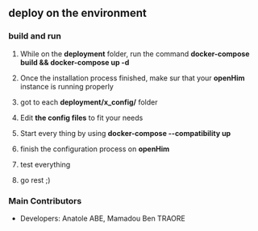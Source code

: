 ## deploy on the environment ##

### build and run ###
1. While on the **deployment** folder, run the command **docker-compose build && docker-compose up -d**

2. Once the installation process finished, make sur that your **openHim** instance is running properly

3. got to each **deployment/x_config/** folder

4. Edit **the config files** to fit your needs 

5. Start every thing by using **docker-compose --compatibility up**

6. finish the configuration process on **openHim**

7. test everything

8. go rest ;)


### Main Contributors ###
* Developers: Anatole ABE, Mamadou Ben TRAORE
